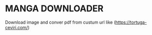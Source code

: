 # MANGA DOWNLOADER

Download image and conver pdf from custum url like (https://tortuga-ceviri.com/)